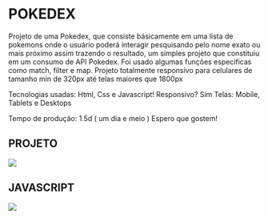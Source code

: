 # POKEDEX

Projeto de uma Pokedex, que consiste básicamente em uma lista de pokemons onde o usuário poderá interagir pesquisando pelo nome exato ou mais próximo assim trazendo o 
resultado, um simples projeto que constituiu em um consumo de API Pokedex. Foi usado algumas funções especificas como match, filter e map. 
Projeto totalmente responsivo para celulares de tamanho min de 320px até telas maiores que 1800px 

Tecnologias usadas: Html, Css e Javascript!
Responsivo? Sim
Telas: Mobile, Tablets e Desktops

Tempo de produção: 1.5d ( um dia e meio )
Espero que gostem!

<h2>PROJETO</h2>
<img src="https://user-images.githubusercontent.com/110071892/196893062-e0853260-9375-4b0e-991d-b3df62eb5b91.png" />

<h2>JAVASCRIPT</h2>
<img src="https://user-images.githubusercontent.com/110071892/196892192-d4421ba4-24d2-43be-97d0-e477813dec82.png" />

